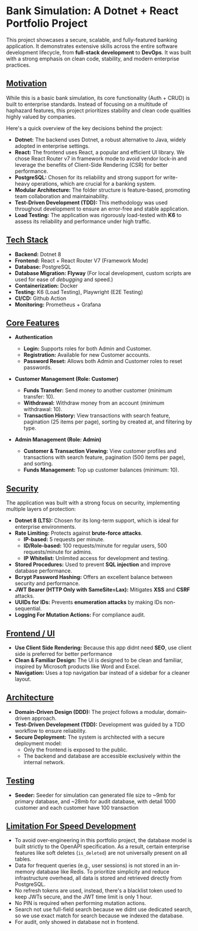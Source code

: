 # Bank Simulation: A Dotnet + React Portfolio Project

This project showcases a secure, scalable, and fully-featured banking application. It demonstrates extensive skills across the entire software development lifecycle, from **full-stack development** to **DevOps**. It was built with a strong emphasis on clean code, stability, and modern enterprise practices.

## [Motivation](#motivation)

While this is a basic bank simulation, its core functionality (Auth + CRUD) is built to enterprise standards. Instead of focusing on a multitude of haphazard features, this project prioritizes stability and clean code qualities highly valued by companies.

Here's a quick overview of the key decisions behind the project:

- **Dotnet:** The backend uses Dotnet, a robust alternative to Java, widely adopted in enterprise settings.
- **React:** The frontend uses React, a popular and efficient UI library. We chose React Router v7 in framework mode to avoid vendor lock-in and leverage the benefits of Client-Side Rendering (CSR) for better performance.
- **PostgreSQL:** Chosen for its reliability and strong support for write-heavy operations, which are crucial for a banking system.
- **Modular Architecture:** The folder structure is feature-based, promoting team collaboration and maintainability.
- **Test-Driven Development (TDD):** This methodology was used throughout development to ensure an error-free and stable application.
- **Load Testing:** The application was rigorously load-tested with **K6** to assess its reliability and performance under high traffic.


## [Tech Stack](#tech-stack)

- **Backend:** Dotnet 8
- **Frontend:** React + React Router V7 (Framework Mode)
- **Database:** PostgreSQL
- **Database Migration:** **Flyway** (For local development, custom scripts are used for ease of *debugging* and speed.)
- **Containerization:** Docker
- **Testing:** K6 (Load Testing), Playwright (E2E Testing)
- **CI/CD:** Github Action
- **Monitoring:** Prometheus + Grafana

## [Core Features](#core-features)

- **Authentication**
    - **Login:** Supports roles for both Admin and Customer.
    - **Registration:** Available for new Customer accounts.
    - **Password Reset:** Allows both Admin and Customer roles to reset passwords.

- **Customer Management (Role: Customer)**
    - **Funds Transfer:** Send money to another customer (minimum transfer: 10).
    - **Withdrawal:** Withdraw money from an account (minimum withdrawal: 10).
    - **Transaction History:** View transactions with search feature, pagination (25 items per page), sorting by created at, and filtering by type.

- **Admin Management (Role: Admin)**
    - **Customer & Transaction Viewing:** View customer profiles and transactions with search feature, pagination (500 items per page), and sorting.
    - **Funds Management:** Top up customer balances (minimum: 10).


## [Security](#security)

The application was built with a strong focus on security, implementing multiple layers of protection:

- **Dotnet 8 (LTS):** Chosen for its long-term support, which is ideal for enterprise environments.
- **Rate Limiting:** Protects against **brute-force attacks**.
    - **IP-based:** 5 requests per minute.
    - **ID/Role-based:** 100 requests/minute for regular users, 500 requests/minute for admins.
    - **IP Whitelist:** Unlimited access for development and testing.
- **Stored Procedures:** Used to prevent **SQL injection** and improve database performance.
- **Bcrypt Password Hashing:** Offers an excellent balance between security and performance.
- **JWT Bearer (HTTP Only with SameSite=Lax):** Mitigates **XSS** and **CSRF** attacks.
- **UUIDs for IDs:** Prevents **enumeration attacks** by making IDs non-sequential.
- **Logging For Mutation Actions:** For compliance audit.


## [Frontend / UI](#frontend--ui)

- **Use Client Side Rendering:** Because this app didnt need **SEO**, use client side is preferred for better performance
- **Clean & Familiar Design:** The UI is designed to be clean and familiar, inspired by Microsoft products like Word and Excel.
- **Navigation:** Uses a top navigation bar instead of a sidebar for a cleaner layout.

## [Architecture](#architecture)

- **Domain-Driven Design (DDD):** The project follows a modular, domain-driven approach.
- **Test-Driven Development (TDD):** Development was guided by a TDD workflow to ensure reliability.
- **Secure Deployment:** The system is architected with a secure deployment model:
    - Only the frontend is exposed to the public.
    - The backend and database are accessible exclusively within the internal network.

## [Testing](#testing)

- **Seeder:** Seeder for simulation can generated file size to ~9mb for primary database, and ~28mb for audit database, with detail 1000 customer and each customer have 100 transaction

## [Limitation For Speed Development](#limitation-for-speed-development)

- To avoid over-engineering in this portfolio project, the database model is built strictly to the OpenAPI specification. As a result, certain enterprise features like soft deletes (`is_deleted`) are not universally present on all tables.
- Data for frequent queries (e.g., user sessions) is not stored in an in-memory database like Redis. To prioritize simplicity and reduce infrastructure overhead, all data is stored and retrieved directly from PostgreSQL.
- No refresh tokens are used, instead, there's a blacklist token used to keep JWTs secure, and the JWT time limit is only 1 hour.
- No PIN is required when performing mutation actions.
- Search not use full-field search because we didnt use dedicated search, so we use exact match for search because we indexed the database.
- For audit, only showed in database not in frontend.